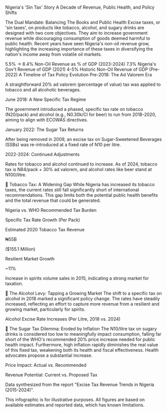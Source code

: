 Nigeria's 'Sin Tax' Story A Decade of Revenue, Public Health, and Policy Shifts

The Dual Mandate: Balancing The Books and Public Health Excise taxes, or 'sin taxes', on products like tobacco, alcohol, and sugary drinks are designed with two core objectives. They aim to increase government revenue while discouraging consumption of goods deemed harmful to public health. Recent years have seen Nigeria's non-oil revenue grow, highlighting the increasing importance of these taxes in diversifying the nation's income away from volatile oil markets.

5.5% → 8.4% Non-Oil Revenue as % of GDP (2023-2024) 7.3% Nigeria's Gov't Revenue of GDP (2021) 4-5% Historic Non-Oil Revenue of GDP (Pre-2022) A Timeline of Tax Policy Evolution Pre-2018: The Ad Valorem Era

A straightforward 20% ad valorem (percentage of value) tax was applied to tobacco and all alcoholic beverages.

June 2018: A New Specific Tax Regime

The government introduced a phased, specific tax rate on tobacco (N20/pack) and alcohol (e.g., N0.30k/Cl for beer) to run from 2018-2020, aiming to align with ECOWAS directives.

January 2022: The Sugar Tax Returns

After being removed in 2009, an excise tax on Sugar-Sweetened Beverages (SSBs) was re-introduced at a fixed rate of N10 per litre.

2022-2024: Continued Adjustments

Rates for tobacco and alcohol continued to increase. As of 2024, tobacco tax is N84/pack + 30% ad valorem, and alcohol rates like beer stand at N100/litre.

🚬 Tobacco Tax: A Widening Gap While Nigeria has increased its tobacco taxes, the current rates still fall significantly short of international recommendations. This gap limits both the potential public health benefits and the total revenue that could be generated.

Nigeria vs. WHO Recommended Tax Burden

Specific Tax Rate Growth (Per Pack)

Estimated 2020 Tobacco Tax Revenue

₦55B

($155.1 Million)

Resilient Market Growth

~11%

Increase in spirits volume sales in 2015, indicating a strong market for taxation.

🍺 The Alcohol Levy: Tapping a Growing Market The shift to a specific tax on alcohol in 2018 marked a significant policy change. The rates have steadily increased, reflecting an effort to capture more revenue from a resilient and growing market, particularly for spirits.

Alcohol Excise Rate Increases (Per Litre, 2018 vs. 2024)

🥤 The Sugar Tax Dilemma: Eroded by Inflation The N10/litre tax on sugary drinks is considered too low to meaningfully impact consumption, falling far short of the WHO's recommended 20% price increase needed for public health impact. Furthermore, high inflation rapidly diminishes the real value of this fixed tax, weakening both its health and fiscal effectiveness. Health advocates propose a substantial increase.

Price Impact: Actual vs. Recommended

Revenue Potential: Current vs. Proposed Tax

Data synthesized from the report "Excise Tax Revenue Trends in Nigeria (2015-2024)".

This infographic is for illustrative purposes. All figures are based on available estimates and reported data, which has known limitations.
